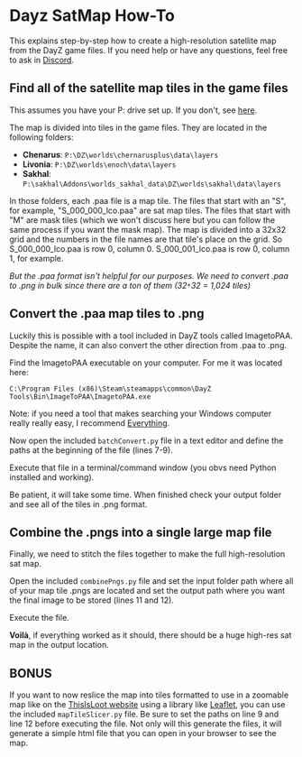 # Dayz SatMap How-To

This explains step-by-step how to create a high-resolution satellite map from the DayZ game files. If you need help or have any questions, feel free to ask in [Discord](https://discord.com/invite/676ASkJpa5).

## Find all of the satellite map tiles in the game files
This assumes you have your P: drive set up. If you don't, see [here](https://community.bistudio.com/wiki/DayZ:Modding_Basics#:~:text=on%20its%20track.-,Setting%20up%20the%20Project%20Drive,-Create%20a%20Project). 

The map is divided into tiles in the game files. They are located in the following folders:
- **Chenarus**: `P:\DZ\worlds\chernarusplus\data\layers`
- **Livonia**: `P:\DZ\worlds\enoch\data\layers`
- **Sakhal**: `P:\sakhal\Addons\worlds_sakhal_data\DZ\worlds\sakhal\data\layers`

In those folders, each .paa file is a map tile. The files that start with an "S", for example, "S_000_000_lco.paa" are sat map tiles. The files that start with "M" are mask tiles (which we won't discuss here but you can follow the same process if you want the mask map). The map is divided into a 32x32 grid and the numbers in the file names are that tile's place on the grid. So S_000_000_lco.paa is row 0, column 0. S_000_001_lco.paa is row 0, column 1, for example. 

*But the .paa format isn't helpful for our purposes. We need to convert .paa to .png in bulk since there are a ton of them (32`*`32 = 1,024 tiles)*

## Convert the .paa map tiles to .png
Luckily this is possible with a tool included in DayZ tools called ImagetoPAA. Despite the name, it can also convert the other direction from .paa to .png.

Find the ImagetoPAA executable on your computer. For me it was located here:

`C:\Program Files (x86)\Steam\steamapps\common\DayZ Tools\Bin\ImageToPAA\ImagetoPAA.exe`

Note: if you need a tool that makes searching your Windows computer really really easy, I recommend [Everything](https://www.voidtools.com/support/everything/).

Now open the included `batchConvert.py` file in a text editor and define the paths at the beginning of the file (lines 7-9). 

Execute that file in a terminal/command window (you obvs need Python installed and working).

Be patient, it will take some time. When finished check your output folder and see all of the tiles in .png format. 

## Combine the .pngs into a single large map file
Finally, we need to stitch the files together to make the full high-resolution sat map. 

Open the included `combinePngs.py` file and set the input folder path where all of your map tile .pngs are located and set the output path where you want the final image to be stored (lines 11 and 12).

Execute the file. 

**Voilà**, if everything worked as it should, there should be a huge high-res sat map in the output location. 

## BONUS
If you want to now reslice the map into tiles formatted to use in a zoomable map like on the [ThisIsLoot website](https://thisisloot.com/guides/dayz-loot-finder) using a library like [Leaflet](https://leafletjs.com/), you can use the included `mapTileSlicer.py` file. Be sure to set the paths on line 9 and line 12 before executing the file. Not only will this generate the files, it will generate a simple html file that you can open in your browser to see the map. 
